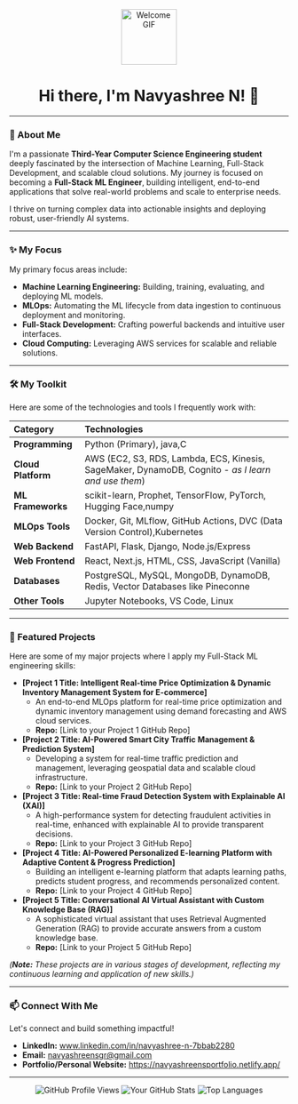 <div align="center">
  <img src=""C:\Users\DELL\Desktop\portfolio\#429 Personal-portfolio-updated\Personal-portfolio\images\user.png"" width="100px" alt="Welcome GIF">
  <h1>Hi there, I'm Navyashree N! 👋</h1>
</div>

---

### 🚀 About Me

I'm a passionate **Third-Year Computer Science Engineering student** deeply fascinated by the intersection of Machine Learning, Full-Stack Development, and scalable cloud solutions. My journey is focused on becoming a **Full-Stack ML Engineer**, building intelligent, end-to-end applications that solve real-world problems and scale to enterprise needs.

I thrive on turning complex data into actionable insights and deploying robust, user-friendly AI systems.

---

### ✨ My Focus

My primary focus areas include:

* **Machine Learning Engineering:** Building, training, evaluating, and deploying ML models.
* **MLOps:** Automating the ML lifecycle from data ingestion to continuous deployment and monitoring.
* **Full-Stack Development:** Crafting powerful backends and intuitive user interfaces.
* **Cloud Computing:** Leveraging AWS services for scalable and reliable solutions.

---

### 🛠️ My Toolkit

Here are some of the technologies and tools I frequently work with:

| Category          | Technologies                                                                                                                                                             |
| :---------------- | :----------------------------------------------------------------------------------------------------------------------------------------------------------------------- |
| **Programming** | Python (Primary), java,C                                                                                           |
| **Cloud Platform**| AWS (EC2, S3, RDS, Lambda, ECS, Kinesis, SageMaker, DynamoDB, Cognito - *as I learn and use them*)                                                                       |
| **ML Frameworks** | scikit-learn, Prophet, TensorFlow, PyTorch, Hugging Face,numpy                                                                                |
| **MLOps Tools** | Docker, Git, MLflow, GitHub Actions, DVC (Data Version Control),Kubernetes                                                                      |
| **Web Backend** | FastAPI, Flask, Django, Node.js/Express                                                                                               |
| **Web Frontend** | React,  Next.js, HTML, CSS, JavaScript (Vanilla)                                                                         |
| **Databases** | PostgreSQL, MySQL, MongoDB, DynamoDB, Redis, Vector Databases like Pineconne                                                             |
| **Other Tools** | Jupyter Notebooks, VS Code, Linux                                                                                                                                        |

---

### 🌟 Featured Projects

Here are some of my major projects where I apply my Full-Stack ML engineering skills:

* **[Project 1 Title: Intelligent Real-time Price Optimization & Dynamic Inventory Management System for E-commerce]**
    * An end-to-end MLOps platform for real-time price optimization and dynamic inventory management using demand forecasting and AWS cloud services.
    * **Repo:** [Link to your Project 1 GitHub Repo]
* **[Project 2 Title: AI-Powered Smart City Traffic Management & Prediction System]**
    * Developing a system for real-time traffic prediction and management, leveraging geospatial data and scalable cloud infrastructure.
    * **Repo:** [Link to your Project 2 GitHub Repo]
* **[Project 3 Title: Real-time Fraud Detection System with Explainable AI (XAI)]**
    * A high-performance system for detecting fraudulent activities in real-time, enhanced with explainable AI to provide transparent decisions.
    * **Repo:** [Link to your Project 3 GitHub Repo]
* **[Project 4 Title: AI-Powered Personalized E-learning Platform with Adaptive Content & Progress Prediction]**
    * Building an intelligent e-learning platform that adapts learning paths, predicts student progress, and recommends personalized content.
    * **Repo:** [Link to your Project 4 GitHub Repo]
* **[Project 5 Title: Conversational AI Virtual Assistant with Custom Knowledge Base (RAG)]**
    * A sophisticated virtual assistant that uses Retrieval Augmented Generation (RAG) to provide accurate answers from a custom knowledge base.
    * **Repo:** [Link to your Project 5 GitHub Repo]

*(**Note:** These projects are in various stages of development, reflecting my continuous learning and application of new skills.)*

---

### 📫 Connect With Me

Let's connect and build something impactful!

* **LinkedIn:** www.linkedin.com/in/navyashree-n-7bbab2280
* **Email:** navyashreensgr@gmail.com
* **Portfolio/Personal Website:** https://navyashreensportfolio.netlify.app/

---
<div align="center">
  <img src="https://komarev.com/ghpvc/?username=[your-github-username]&style=flat-square&color=blue" alt="GitHub Profile Views">
  <img src="https://github-readme-stats.vercel.app/api?username=[your-github-username]&show_icons=true&theme=vue-dark&hide_title=true&hide_border=true&count_private=true" alt="Your GitHub Stats">
  <img src="https://github-readme-stats.vercel.app/api/top-langs/?username=[Navyansgr]&layout=compact&theme=vue-dark&hide_title=true&hide_border=true" alt="Top Languages">
</div>

